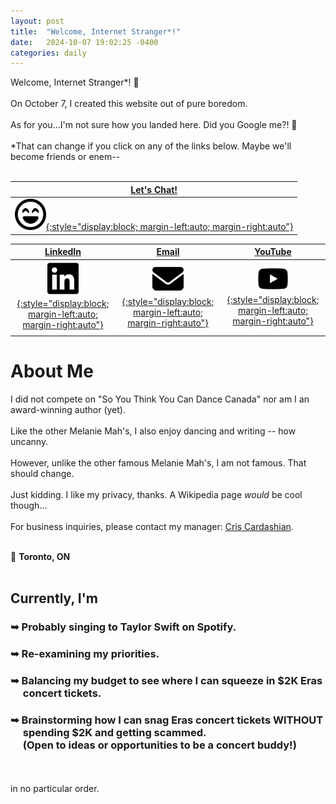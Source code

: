 ```yaml
---
layout: post
title:  "Welcome, Internet Stranger*!"
date:   2024-10-07 19:02:25 -0400
categories: daily
---
```


Welcome, Internet Stranger*! &#x1F44B;
\
\
On October 7, I created this website out of pure boredom. 
\
\
As for you...I'm not sure how you landed here. Did you Google me?! &#128064;
\
\
*That can change if you click on any of the links below. Maybe we'll become friends or enem--
<br>
<br>


|[Let's Chat!][mel-calendly]|
|     :---:      |
| [<img src="/images/face-laugh-beam-regular.svg" alt="My Calendly" width="50">{:style="display:block; margin-left:auto; margin-right:auto"}][mel-calendly]|

| [LinkedIn][mel-linkedin] | [Email][mel-email] | [YouTube][mel-yt] |
| :---:         |     :---:      |          :---: |
|[<img src="/images/linkedin-brands-solid.svg" alt="My LinkedIn" width="50">{:style="display:block; margin-left:auto; margin-right:auto"}][mel-linkedin]   | [<img src="/images/envelope-solid.svg" alt="My Email" width="50">{:style="display:block; margin-left:auto; margin-right:auto"}][mel-email]| [<img src="/images/youtube-brands-solid.svg" alt="YouTube video" width="50">{:style="display:block; margin-left:auto; margin-right:auto"}][mel-yt]  |
| | ||


# **About Me**

I did not compete on "So You Think You Can Dance Canada" nor am I an award-winning author (yet).
\
\
Like the other Melanie Mah's, I also enjoy dancing and writing -- how uncanny.
\
\
However, unlike the other famous Melanie Mah's, I am not famous. That should change.
\
\
Just kidding. I like my privacy, thanks. A Wikipedia page *would* be cool though...
\
\
For business inquiries, please contact my manager: [Cris Cardashian][mel-email].
<br>
<br>

&#x1F4CD; **Toronto, ON**
<br>
<br>

## **Currently, I'm**
### &#x27A5; Probably singing to **Taylor Swift** on Spotify.
### &#x27A5; Re-examining my **priorities**.
### &#x27A5; Balancing my budget to see where I can squeeze in $2K **Eras <br> &nbsp; &ensp; concert** tickets.
### &#x27A5; Brainstorming how I can snag Eras concert tickets WITHOUT <br> &nbsp; &ensp; spending $2K and getting scammed. <br> &nbsp; &ensp; (**Open to ideas or opportunities to be a concert buddy!**)
\
\
in no particular order.





[mel-calendly]: https://calendly.com/mel-mah
[mel-linkedin]: https://linkedin.com/in/melanie-mah
[mel-email]:   mailto:gem-carving-mossy@duck.com
[mel-yt]: https://www.youtube.com/watch?v=dQw4w9WgXcQ

